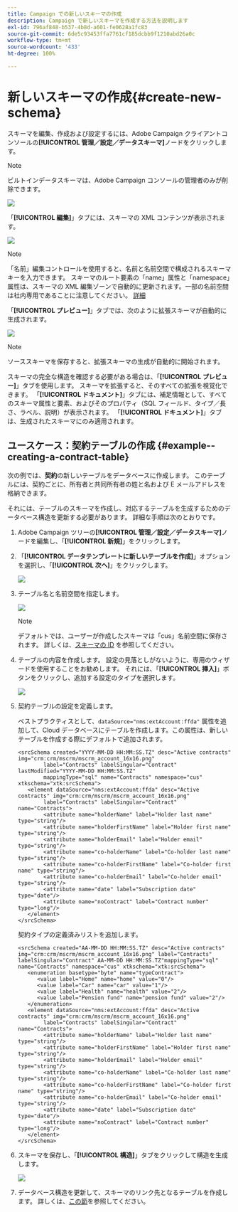```yaml
---
title: Campaign での新しいスキーマの作成
description: Campaign で新しいスキーマを作成する方法を説明します
exl-id: 796af848-b537-4b8d-a601-fe0628a1fc83
source-git-commit: 6de5c93453ffa7761cf185dcbb9f1210abd26a0c
workflow-type: tm+mt
source-wordcount: '433'
ht-degree: 100%

---
```


# 新しいスキーマの作成{#create-new-schema}

スキーマを編集、作成および設定するには、Adobe Campaign クライアントコンソールの&#x200B;**[!UICONTROL 管理／設定／データスキーマ]**&#x200B;ノードをクリックします。

>[!NOTE]
>
>ビルトインデータスキーマは、Adobe Campaign コンソールの管理者のみが削除できます。

![](assets/schema_navtree.png)

「**[!UICONTROL 編集]**」タブには、スキーマの XML コンテンツが表示されます。

![](assets/schema_edition.png)

>[!NOTE]
>
>「名前」編集コントロールを使用すると、名前と名前空間で構成されるスキーマキーを入力できます。 スキーマのルート要素の「name」属性と「namespace」属性は、スキーマの XML 編集ゾーンで自動的に更新されます。一部の名前空間は社内専用であることに注意してください。 [詳細](schemas.md#reserved-namespaces)

「**[!UICONTROL プレビュー]**」タブでは、次のように拡張スキーマが自動的に生成されます。

![](assets/schema_edition2.png)

>[!NOTE]
>
>ソーススキーマを保存すると、拡張スキーマの生成が自動的に開始されます。

スキーマの完全な構造を確認する必要がある場合は、「**[!UICONTROL プレビュー]**」タブを使用します。 スキーマを拡張すると、そのすべての拡張を視覚化できます。 「**[!UICONTROL ドキュメント]**」タブには、補足情報として、すべてのスキーマ属性と要素、およびそのプロパティ（SQL フィールド、タイプ／長さ、ラベル、説明）が表示されます。 「**[!UICONTROL ドキュメント]**」タブは、生成されたスキーマにのみ適用されます。

## ユースケース：契約テーブルの作成 {#example--creating-a-contract-table}

次の例では、**契約**&#x200B;の新しいテーブルをデータベースに作成します。 このテーブルには、契約ごとに、所有者と共同所有者の姓と名および E メールアドレスを格納できます。

それには、テーブルのスキーマを作成し、対応するテーブルを生成するためのデータベース構造を更新する必要があります。 詳細な手順は次のとおりです。

1. Adobe Campaign ツリーの&#x200B;**[!UICONTROL 管理／設定／データスキーマ]**&#x200B;ノードを編集し、「**[!UICONTROL 新規]**」をクリックします。
1. 「**[!UICONTROL データテンプレートに新しいテーブルを作成]**」オプションを選択し、「**[!UICONTROL 次へ]**」をクリックします。

   ![](assets/create_new_schema.png)

1. テーブル名と名前空間を指定します。

   ![](assets/create_new_param.png)

   >[!NOTE]
   >
   >デフォルトでは、ユーザーが作成したスキーマは「cus」名前空間に保存されます。 詳しくは、[スキーマの ID](extend-schema.md#identification-of-a-schema) を参照してください。

1. テーブルの内容を作成します。 設定の見落としがないように、専用のウィザードを使用することをお勧めします。 それには、「**[!UICONTROL 挿入]**」ボタンをクリックし、追加する設定のタイプを選択します。

   ![](assets/create_new_content.png)

1. 契約テーブルの設定を定義します。

   ベストプラクティスとして、`dataSource="nms:extAccount:ffda"` 属性を追加して、Cloud データベースにテーブルを作成します。この属性は、新しいテーブルを作成する際にデフォルトで追加されます。

   ```
   <srcSchema created="YYYY-MM-DD HH:MM:SS.TZ" desc="Active contracts" img="crm:crm/mscrm/mscrm_account_16x16.png"
           label="Contracts" labelSingular="Contract" lastModified="YYYY-MM-DD HH:MM:SS.TZ"
           mappingType="sql" name="Contracts" namespace="cus" xtkschema="xtk:srcSchema">
      <element dataSource="nms:extAccount:ffda" desc="Active contracts" img="crm:crm/mscrm/mscrm_account_16x16.png"
           label="Contracts" labelSingular="Contract" name="Contracts">
           <attribute name="holderName" label="Holder last name" type="string"/>
           <attribute name="holderFirstName" label="Holder first name" type="string"/>
           <attribute name="holderEmail" label="Holder email" type="string"/>
           <attribute name="co-holderName" label="Co-holder last name" type="string"/>           
           <attribute name="co-holderFirstName" label="Co-holder first name" type="string"/>           
           <attribute name="co-holderEmail" label="Co-holder email" type="string"/>    
           <attribute name="date" label="Subscription date" type="date"/>     
           <attribute name="noContract" label="Contract number" type="long"/> 
      </element>
   </srcSchema>
   ```

   契約タイプの定義済みリストを追加します。

   ```
   <srcSchema created="AA-MM-DD HH:MM:SS.TZ" desc="Active contracts" img="crm:crm/mscrm/mscrm_account_16x16.png" label="Contracts" labelSingular="Contract" AA-MM-DD HH:MM:SS.TZ"mappingType="sql" name="Contracts" namespace="cus" xtkschema="xtk:srcSchema">
      <enumeration basetype="byte" name="typeContract">
         <value label="Home" name="home" value="0"/>
         <value label="Car" name="car" value="1"/>
         <value label="Health" name="health" value="2"/>
         <value label="Pension fund" name="pension fund" value="2"/>
      </enumeration>
      <element dataSource="nms:extAccount:ffda" desc="Active contracts" img="crm:crm/mscrm/mscrm_account_16x16.png"
           label="Contracts" labelSingular="Contract" name="Contracts">
           <attribute name="holderName" label="Holder last name" type="string"/>
           <attribute name="holderFirstName" label="Holder first name" type="string"/>
           <attribute name="holderEmail" label="Holder email" type="string"/>
           <attribute name="co-holderName" label="Co-holder last name" type="string"/>           
           <attribute name="co-holderFirstName" label="Co-holder first name" type="string"/>           
           <attribute name="co-holderEmail" label="Co-holder email" type="string"/>    
           <attribute name="date" label="Subscription date" type="date"/>     
           <attribute name="noContract" label="Contract number" type="long"/> 
      </element>
   </srcSchema>
   ```

1. スキーマを保存し、「**[!UICONTROL 構造]**」タブをクリックして構造を生成します。

   ![](assets/configuration_structure.png)

1. データベース構造を更新して、スキーマのリンク先となるテーブルを作成します。 詳しくは、[この節](update-database-structure.md)を参照してください。
